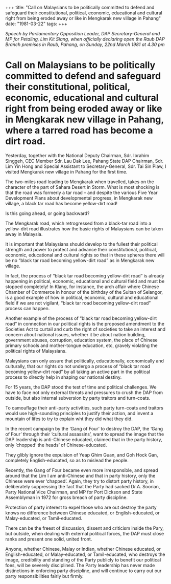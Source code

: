 +++ 
title: "Call on Malaysians to be politically committed to defend and safeguard their constitutional, political, economic, educational and cultural right from being eroded away or like in Mengkarak new village in Pahang"
date: "1981-03-22"
tags:
+++

_Speech by Parliamentary Opposition Leader, DAP Secretary-General and MP for Petaling, Lim Kit Siang, when officially declaring open the Raub DAP Branch premises in Raub, Pahang, on Sunday, 22nd March 1981 at 4.30 pm_

# Call on Malaysians to be politically committed to defend and safeguard their constitutional, political, economic, educational and cultural right from being eroded away or like in Mengkarak new village in Pahang, where a tarred road has become a dirt road.

Yesterday, together with the National Deputy Chairman, Sdr. Ibrahim Singgeh, CEC Member Sdr. Lau Dak Lee, Pahang State DAP Chairman, Sdr. Lim Yin Hong and Special Assistant to Secretary-General, Sdr. Tai Sin Piaw, I visited Mengkarak new village in Pahang for the first time.</u>

The two-miles road leading to Mengkarak when travelled, takes on the character of the part of Sahara Desert in Storm. What is most shocking is that the road was formerly a tar road – and despite the various Five Year Development Plans about developmental progress, in Mengkarak new village, a black tar road has become yellow-dirt road! 

Is this going ahead, or going backward?

The Mengkarak road, which retrogressed from a black-tar road into a yellow-dirt road illustrates how the basic rights of Malaysians can be taken away in Malaysia.

It is important that Malaysians should develop to the fullest their political strength and power to protect and advance their constitutional, political, economic, educational and cultural rights so that in these spheres there will be no “black tar road becoming yellow-dirt road” as in Mengkarak new village.

In fact, the process of  “black tar road becoming yellow-dirt road” is already happening in political, economic, educational and cultural field and must be stopped completely! In Klang, for instance, the arch affair where Chinese Chamber of Commerce in honour of the birthday of the Sultan of Selangor, is a good example of how in political, economic, cultural and educational field if we are not vigilant, “black tar road becoming yellow-dirt road” process can happen.

Another example of the process of “black tar road becoming yellow-dirt road” in connection in our political rights is the proposed amendment to the Societies Act to curtail and curb the right of societies to take an interest and concern about national issues, whether it be about nation building, government abuses, corruption, education system, the place of Chinese primary schools and mother-tongue education, etc, gravely violating the political rights of Malaysians.

Malaysians can only assure that politically, educationally, economically and culturally, that our rights do not undergo a process of “black tar road becoming yellow-dirt road” by all taking an active part in the political process to directly help in shaping our national destiny.

For 15 years, the DAP stood the test of time and political challenges. We have to face not only external threats and pressures to crush the DAP from outside, but also internal subversion by party traitors and turn-coats.

To camouflage their anti-party activities, such party turn-coats and traitors would use high-sounding principles to justify their action, and invent a mountain of lifes to try to explain wht they did what they did.

In the recent campaign by the ‘Gang of Four’ to destroy the DAP, the ‘Gang of Four’ through their ‘cultural assassins’, want to spread the image that the DAP leadership is anti-Chinese educated, claimed that in the party history, only ‘chopped’ the heads’ of Chinese-educated.

They glibly ignore the expulsion of Yeap Ghim Guan, and Goh Hock Gan, completely English-educated, so as to mislead the people.

Recently, the Gang of Four became even more irresponsible, and spread around that the Lim I am anti-Chinese and that in party history, only the Chinese were ever ‘chapped’. Again, they try to distort party history, in deliberately suppressing the fact that the Party had sacked Dr.A. Soorian, Party National Vice Chairman, and MP for Port Dickson and State Assemblyman in 1972 for gross breach of party discipline.

Protection of party interest to expel those who are out destroy the party knows no difference between Chinese educated, or English-educated, or Malay-educated, or Tamil-educated.

There can be the freest of discussion, dissent and criticism inside the Pary, but outside, when dealing with external political forces, the DAP must close ranks and present one solid, united front.

Anyone, whether Chinese, Malay or Indian, whether Chinese educated, or English-educated, or Malay-educated, or Tamil-educated, who destroys the image, credibility and standing of the Party publicly to benefit our political foes, will be severely disciplined. The Party leadership has never made distinctions in enforcing party discipline, and will continue to carry out our party responsibilities fairly but firmly.
 
